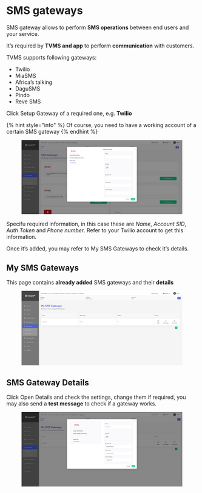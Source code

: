 # SMS gateways

SMS gateway allows to perform **SMS operations** between end users and your service.

It’s required by **TVMS and app** to perform **communication** with customers.

TVMS supports following gateways:

* Twilio
* MiaSMS
* Africa’s talking
* DaguSMS
* Pindo
* Reve SMS

Click Setup Gateway of a required one, e.g. **Twilio**

{% hint style="info" %}
Of course, you need to have a working account of a certain SMS gateway
{% endhint %}

<figure><img src="../../.gitbook/assets/image (47).png" alt=""><figcaption></figcaption></figure>

Specifu required information, in this case these are _Name_, _Account SID_, _Auth Token_ and _Phone number_. Refer to your Twilio account to get this information.

Once it’s added, you may refer to My SMS Gateways to check it’s details.

## My SMS Gateways

This page contains **already added** SMS gateways and their **details**

<figure><img src="../../.gitbook/assets/image (48).png" alt=""><figcaption></figcaption></figure>

## SMS Gateway Details <a href="#sms-gateway-details" id="sms-gateway-details"></a>

Click Open Details and check the settings, change them if required, you may also send a **test message** to check if a gateway works.

<figure><img src="../../.gitbook/assets/image (49).png" alt=""><figcaption></figcaption></figure>

